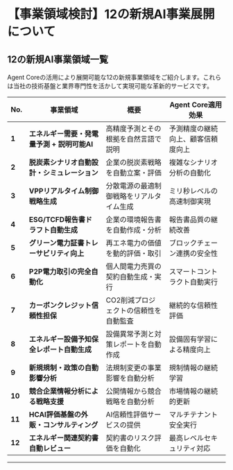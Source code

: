 # 【事業領域検討】12の新規AI事業展開について

## 12の新規AI事業領域一覧

Agent Coreの活用により展開可能な12の新規事業領域をご紹介します。これらは当社の技術基盤と業界専門性を活かして実現可能な革新的サービスです。

| No. | 事業領域 | 概要 | Agent Core適用効果 |
|-----|---------|------|-------------------|
| **1** | **エネルギー需要・発電量予測 + 説明可能AI** | 高精度予測とその根拠を自然言語で説明 | 予測精度の継続向上、顧客信頼度向上 |
| **2** | **脱炭素シナリオ自動設計・シミュレーション** | 企業の脱炭素戦略を自動立案・評価 | 複雑なシナリオ分析の自動化 |
| **3** | **VPPリアルタイム制御戦略生成** | 分散電源の最適制御戦略をリアルタイム生成 | ミリ秒レベルの高速制御実現 |
| **4** | **ESG/TCFD報告書ドラフト自動生成** | 企業の環境報告書を自動作成・分析 | 報告書品質の継続改善 |
| **5** | **グリーン電力証書トレーサビリティ向上** | 再エネ電力の価値を動的評価・取引 | ブロックチェーン連携の安全性 |
| **6** | **P2P電力取引の完全自動化** | 個人間電力売買の契約自動生成・実行 | スマートコントラクト自動実行 |
| **7** | **カーボンクレジット信頼性担保** | CO2削減プロジェクトの信頼性を自動監査 | 継続的な信頼性評価 |
| **8** | **エネルギー設備予知保全レポート自動生成** | 設備異常予測と対策レポートを自動作成 | 設備固有学習による精度向上 |
| **9** | **新規規制・政策の自動影響分析** | 法規制変更の事業影響を自動分析 | 規制情報の継続学習 |
| **10** | **競合企業情報分析による戦略支援** | 公開情報から競合戦略を自動分析 | 市場情報の継続的更新 |
| **11** | **HCAI評価基盤の外販・コンサルティング** | AI信頼性評価サービスの提供 | マルチテナント安全実行 |
| **12** | **エネルギー関連契約書自動レビュー** | 契約書のリスク評価を自動化 | 最高レベルセキュリティ対応 |

---